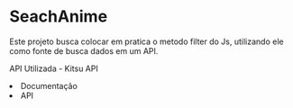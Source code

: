 # SeachAnime

Este projeto busca colocar em pratica o metodo filter do Js, utilizando ele como fonte de busca
dados em um API. 

API Utilizada - Kitsu API 
<div>
<li><a src="https://kitsu.docs.apiary.io/#">Documentação</a> </li>
<li><a src="https://kitsu.io/api/edge">API </a> </li>
</div>
